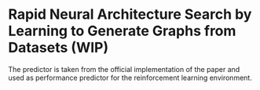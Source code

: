 # Rapid Neural Architecture Search by Learning to Generate Graphs from Datasets (WIP)
The predictor is taken from the official implementation of the paper and used as performance predictor for the reinforcement learning environment. 